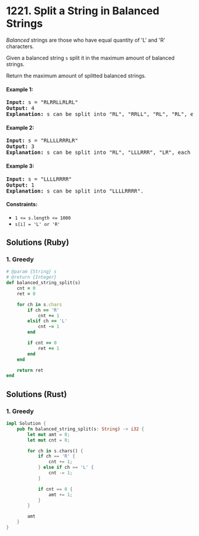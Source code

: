 # 1221. Split a String in Balanced Strings
*Balanced* strings are those who have equal quantity of 'L' and 'R' characters.

Given a balanced string ```s``` split it in the maximum amount of balanced strings.

Return the maximum amount of splitted balanced strings.

#### Example 1:
<pre>
<strong>Input:</strong> s = "RLRRLLRLRL"
<strong>Output:</strong> 4
<strong>Explanation:</strong> s can be split into "RL", "RRLL", "RL", "RL", each substring contains same number of 'L' and 'R'.
</pre>

#### Example 2:
<pre>
<strong>Input:</strong> s = "RLLLLRRRLR"
<strong>Output:</strong> 3
<strong>Explanation:</strong> s can be split into "RL", "LLLRRR", "LR", each substring contains same number of 'L' and 'R'.
</pre>

#### Example 3:
<pre>
<strong>Input:</strong> s = "LLLLRRRR"
<strong>Output:</strong> 1
<strong>Explanation:</strong> s can be split into "LLLLRRRR".
</pre>

#### Constraints:
* ```1 <= s.length <= 1000```
* ```s[i] = 'L' or 'R'```

## Solutions (Ruby)

### 1. Greedy
```Ruby
# @param {String} s
# @return {Integer}
def balanced_string_split(s)
    cnt = 0
    ret = 0

    for ch in s.chars
        if ch == 'R'
            cnt += 1
        elsif ch == 'L'
            cnt -= 1
        end

        if cnt == 0
            ret += 1
        end
    end

    return ret
end
```

## Solutions (Rust)

### 1. Greedy
```Rust
impl Solution {
    pub fn balanced_string_split(s: String) -> i32 {
        let mut amt = 0;
        let mut cnt = 0;

        for ch in s.chars() {
            if ch == 'R' {
                cnt += 1;
            } else if ch == 'L' {
                cnt -= 1;
            }

            if cnt == 0 {
                amt += 1;
            }
        }

        amt
    }
}
```
